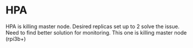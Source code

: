 # HPA

HPA is killing master node. Desired replicas set up to 2 solve the issue.
Need to find better solution for monitoring. This one is killing master node (rpi3b+)
